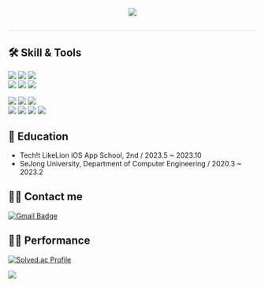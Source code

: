 <div align= "center">
    <img src="https://capsule-render.vercel.app/api?type=waving&color=72d5ee&height=180&text=Chanios👋&animation=&fontColor=000000&fontSize=40" />
</div>
<div style="text-align: left;"> 
    <h2 style="border-bottom: 1px solid #d8dee4; color: #282d33;">  </h2>  
    <div style="font-weight: 700; font-size: 15px; text-align: left; color: #282d33;">  </div> 
</div>
   
<!--
# 🙏 I'm ...
## iOS Developer JJJJJJJJJJJJJJJunior😢

### want
- A developer who communicates well with many people and leads everyone

### adventage
- leadership
- good communicator
- passionate
- humorous
-->

## 🛠️ Skill & Tools

<img src="https://img.shields.io/badge/C-A8B9CC?style=for-the-badge&logo=C&logoColor=white"> <img src="https://img.shields.io/badge/C++-00599C?style=for-the-badge&logo=C++&logoColor=white"> <img src="https://img.shields.io/badge/java-007396?style=for-the-badge&logo=java&logoColor=white">
<br>
<img src="https://img.shields.io/badge/html5-E34F26?style=for-the-badge&logo=html5&logoColor=white"> <img src="https://img.shields.io/badge/css-1572B6?style=for-the-badge&logo=css3&logoColor=white"> <img src="https://img.shields.io/badge/Swift-F05138?style=for-the-badge&logo=Swift&logoColor=white">

<img src="https://img.shields.io/badge/visualstudio-5C2D91?style=for-the-badge&logo=visualstudio&logoColor=white"> <img src="https://img.shields.io/badge/visualstudiocode-007ACC?style=for-the-badge&logo=visualstudiocode&logoColor=white"> <img src="https://img.shields.io/badge/androidstudio-3DDC84?style=for-the-badge&logo=androidstudio&logoColor=white">
<br>
<img src="https://img.shields.io/badge/xcode-147EFB?style=for-the-badge&logo=xcode&logoColor=white"> <img src="https://img.shields.io/badge/github-181717?style=for-the-badge&logo=github&logoColor=white"> <img src="https://img.shields.io/badge/figma-F24E1E?style=for-the-badge&logo=figma&logoColor=white"> <img src="https://img.shields.io/badge/pytorch-EE4C2C?style=for-the-badge&logo=pytorch&logoColor=white">



## 📖 Education
- Tech!t LikeLion iOS App School, 2nd / 2023.5 ~ 2023.10
- SeJong University, Department of Computer Engineering / 2020.3 ~ 2023.2



## 💁🏻 Contact me
[![Gmail Badge](https://img.shields.io/badge/Gmail-d14836?style=flat-square&logo=Gmail&logoColor=white&link=mailto:jongchan7298@gmail.com)](jongchan7298@gmail.com)



## 🏃‍♂️ Performance
[![Solved.ac Profile](http://mazassumnida.wtf/api/v2/generate_badge?boj=jongchan7298)](https://solved.ac/jongchan7298/)

<div style="text-align: left;"> 
    <img src="https://github-readme-stats.vercel.app/api?username=JCxxn&bg_color=60,000000,&title_color=000000&text_color=000000"/>
</div>





<!--
**JCxxn/JCxxn** is a ✨ _special_ ✨ repository because its `README.md` (this file) appears on your GitHub profile.

Here are some ideas to get you started:

- 🔭 I’m currently working on ...
- 🌱 I’m currently learning ...
- 👯 I’m looking to collaborate on ...
- 🤔 I’m looking for help with ...
- 💬 Ask me about ...
- 📫 How to reach me: ...
- 😄 Pronouns: ...
- ⚡ Fun fact: ...
-->
